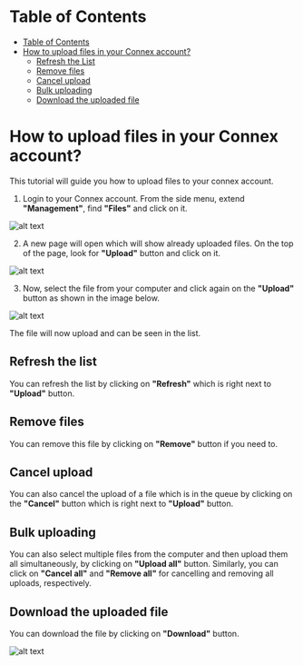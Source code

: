 # Table of Contents
* [Table of Contents](#table-of-contents)
* [How to upload files in your Connex account?](#how-to-upload-files-in-your-connex-account)
     * [Refresh the List](#refresh-the-list)
     * [Remove files](#remove-files)
     * [Cancel upload](#cancel-upload)
     * [Bulk uploading](#bulk-uploading)
     * [Download the uploaded file](#download-the-uploaded-file)


# How to upload files in your Connex account?

This tutorial will guide you how to upload files to your connex account.

1. Login to your Connex account. From the side menu, extend **"Management"**, find **"Files"** and click on it.

![alt text][files-1] 

2. A new page will open which will show already uploaded files. On the top of the page, look for **"Upload"** button and click on it.

![alt text][files-2]
 
3. Now, select the file from your computer and click again on the **"Upload"** button as shown in the image below. 

![alt text][files-3]
 
The file will now upload and can be seen in the list.

## Refresh the list

You can refresh the list by clicking on **"Refresh"** which is right next to **"Upload"** button.

## Remove files

You can remove this file by clicking on **"Remove"** button if you need to.

## Cancel upload

You can also cancel the upload of a file which is in the queue by clicking on the **"Cancel"** button which is right next to **"Upload"** button.

## Bulk uploading

You can also select multiple files from the computer and then upload them all simultaneously, by clicking on **"Upload all"** button.
Similarly, you can click on **"Cancel all"** and **"Remove all"** for cancelling and removing all uploads, respectively.

## Download the uploaded file

You can download the file by clicking on **"Download"** button.

![alt text][files-4]

[files-1]: https://raw.githubusercontent.com/digipigeon/connexcs-user-docs/master/img/files-1.png "Files 1"
[files-2]: https://raw.githubusercontent.com/digipigeon/connexcs-user-docs/master/img/files-2.png "Files 2"
[files-3]: https://raw.githubusercontent.com/digipigeon/connexcs-user-docs/master/img/files-3.png "Files 3"
[files-4]: https://raw.githubusercontent.com/digipigeon/connexcs-user-docs/master/img/files-4.png "Files 4"
